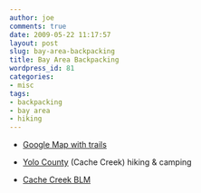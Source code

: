 ```yaml
---
author: joe
comments: true
date: 2009-05-22 11:17:57
layout: post
slug: bay-area-backpacking
title: Bay Area Backpacking
wordpress_id: 81
categories:
- misc
tags:
- backpacking
- bay area
- hiking
---
```



	
  * [Google Map with trails](http://maps.google.com/maps/ms?ie=UTF8&hl=en&msa=2)

	
  * [Yolo County](http://www.yolohiker.org/) (Cache Creek) hiking & camping

	
  * [Cache Creek BLM](http://www.blm.gov/ca/st/en/fo/ukiah/cachecreek.html)



